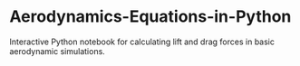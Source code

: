 # Aerodynamics-Equations-in-Python
Interactive Python notebook for calculating lift and drag forces in basic aerodynamic simulations.
